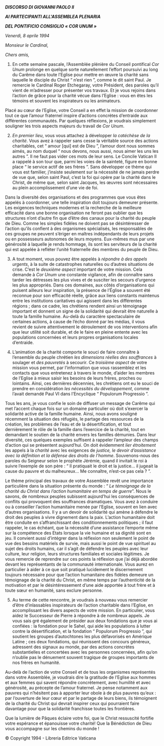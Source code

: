 ***DISCORSO DI GIOVANNI PAOLO II***

***AI PARTECIPANTI ALL'ASSEMBLEA PLENARIA***

***DEL PONTIFICIO CONSIGLIO « COR UNUM »***

*Venerdì, 8 aprile 1994*

*Monsieur le Cardinal,*

*Chers amis,*

1. En cette semaine pascale, l’Assemblée plénière du Conseil pontifical *Cor Unum* prolonge en quelque sorte naturellement l’effort poursuivi au long du Carême dans toute l’Eglise pour mettre en œuvre la charité sans laquelle le disciple du Christ “ n’est rien ”, comme le dit saint Paul. Je remercie le Cardinal Roger Etchegaray, votre Président, des paroles qu’il vient de m’adresser pour présenter vos travaux. Et je vous rejoins dans l’action de grâce pour la charité vécue dans l’Eglise : vous en êtes les témoins et souvent les inspirateurs ou les animateurs.

Placé au cœur de l’Eglise, votre Conseil a en effet la mission de coordonner tout ce que l’amour fraternel inspire d’actions concrètes d’entraide aux différentes communautés. Par quelques réflexions, je voudrais simplement souligner les trois aspects majeurs du travail de *Cor Unum*.

2. *En premier lieu*, vous vous attachez à développer *la catéchèse de la charité*. Vous avez à rappeler sans cesse la véritable source des actions charitables, cet “ amour [qui] est de Dieu ”, l’amour dont nous sommes aimés, au nom duquel “ nous devons, nous aussi, nous aimer les uns les autres ”. Il ne faut pas vider ces mots de leur sens. Le Concile Vatican II a rappelé à son tour que, parmi les voies de la sainteté, figure en bonne place “ le service actif de ses frères ”. Sans développer ce thème qui vous est familier, j’insiste seulement sur la nécessité de ne jamais perdre de vue que, selon saint Paul, c’est la foi qui opère par la charité dans le Christ, de même que, selon saint Jacques, les œuvres sont nécessaires au plein accomplissement d’une vie de foi.

Dans la diversité des organisations et des programmes que vous êtes appelés à coordonner, une telle inspiration doit toujours demeurer présente. Les exigences techniques modernes et la recherche de la meilleure efficacité dans une bonne organisation ne feront pas oublier que les structures n’ont d’autre fin que d’être des canaux pour la charité du peuple de Dieu. Comme les simples fidèles ne doivent pas se désintéresser de l’action qu’ils confient à des organismes spécialisés, les responsables de ces groupes ne peuvent s’ériger en maîtres indépendants de leurs projets ou en possesseurs autonomes de leurs moyens. Eux-mêmes mus par une générosité à laquelle je rends hommage, ils sont les serviteurs de la charité qui est appelée à refléter l’unité fraternelle des membres du peuple de Dieu.

3. A tout moment, vous pouvez être appelés à *répondre à des appels urgents*, à la suite de catastrophes naturelles ou d’autres situations de crise. C’est le *deuxième aspect* important de votre mission. Cela demande à *Cor Unum* une constante vigilance, afin de connaître sans tarder les détresses les plus vives et de susciter les secours d’urgence les plus appropriés. Dans ces domaines, aux côtés d’organisations qui puisent ailleurs leur inspiration, la présence de l’Église a souvent été reconnue pour son efficacité réelle, grâce aux liens constants maintenus entre les institutions caritatives qui agissent dans les différentes régions ; dans ce cadre, les chrétiens rendent ainsi un témoignage important et donnent un signe de la solidarité qui devrait être naturelle à toute la famille humaine. Au-delà du caractère spectaculaire de certaines actions, à cause de l’écho donné par les médias, il vous revient de suivre attentivement le déroulement de vos interventions afin que leur utilité soit durable, et de le faire en pleine entente avec les populations concernées et leurs propres organisations locales d’entraide.

4. L’animation de la charité comporte le souci de faire connaître à l’ensemble du peuple chrétien *les dimensions réelles des souffrances* à soulager et *des pauvretés* à secourir. Ce *troisième aspect* de votre mission vous permet, par l’information que vous rassemblez et les contacts que vous entretenez à travers le monde, d’aider les membres de l’Eglise à mieux saisir les besoins de leurs frères, proches ou lointains. Ainsi, ces dernières décennies, les chrétiens ont eu le souci de prendre en considération *les nécessités du développement*, comme l’avait demandé Paul VI dans l’Encyclique “ Populorum Progressio ”.

Tous les ans, je vous confie le soin de diffuser un message de Carême qui met l’accent chaque fois sur un domaine particulier où doit s’exercer la solidarité active de la famille humaine. Ainsi, nous avons souligné récemment la situation des réfugiés, le partage des ressources de la création, les problèmes de l’eau et de la désertification, et tout dernièrement le rôle de la famille dans l’exercice de la charité, tout en demandant le soutien de la charité envers les familles démunies. Dans leur diversité, ces quelques exemples suffisent à rappeler l’ampleur des champs d’action qui se présentent aujourd’hui. On doit évidemment *lier étroitement* les appels à la *charité* avec les exigences de *justice, le devoir d’assistance avec la définition et la défense des droits de l’homme*. Souvenons-nous des paroles du Seigneur selon le prophète Jérémie, quand il invitait le roi à suivre l’exemple de son père : “ Il pratiquait le droit et la justice... il jugeait la cause du pauvre et du malheureux... Me connaître, n’est-ce pas cela ? ”.

Le thème principal des travaux de votre Assemblée revêt une importance particulière dans la situation présente du monde : “ *Le témoignage de la charité du Christ dans l’action humanitaire en temps de guerre*”. Nous le savons, de nombreux peuples subissent aujourd’hui les conséquences de conflits qui provoquent des souffrances dramatiques. Vous avez à conduire ou à conseiller l’action humanitaire menée par l’Eglise, souvent en lien avec d’autres organisations. Il y a un devoir de solidarité qui amène à défendre le droit des peuples à vivre dignement dans la paix. L’action humanitaire doit être conduite en s’affranchissant des conditionnements politiques ; il faut rappeler, le cas échéant, que la nécessité d’une assistance l’emporte même sur la compétence des Etats lorsque la vie humaine et sa dignité sont en jeu. Il convient aussi d’intégrer dans la réflexion non seulement le point de vue des besoins matériels de survie, mais aussi le point de vue spirituel au sujet des droits humains, car il s’agit de défendre les peuples avec leur culture, leur religion, leurs structures familiales et sociales légitimes. Je vous remercie de reprendre sur ces points la réflexion que j’ai déjà abordée devant les représentants de la communauté internationale. Vous aurez en particulier à aider à ce que soit pratiqué lucidement le discernement toujours nécessaire pour que l’action humanitaire des fidèles demeure un témoignage de la charité du Christ, en même temps par l’authenticité de la motivation et par le désintéressement d’une aide apportée à tout frère et à toute sœur en humanité, sans exclure personne.

5. Au terme de cette rencontre, je voudrais à nouveau vous remercier d’être d’inlassables inspirateurs de l’action charitable dans l’Eglise, en accomplissant les divers aspects de votre mission. En particulier, vous aidez le Successeur de Pierre à répondre à de nombreux appels. Je vous sais gré également de présider aux deux fondations que je vous ai confiées : la fondation pour le Sahel, qui aide les populations à lutter contre la désertification, et la fondation “ Populorum Progressio ”, qui soutient les groupes d’autochtones les plus défavorisés en Amérique Latine ; ces deux fondations, qui réunissent des concours généreux, adressent des signaux au monde, par des actions concrètes substantielles et concertées avec les personnes concernées, afin qu’on n’oublie pas le dénuement souvent tragique de groupes importants de nos frères en humanité.

Au-delà de l’action de votre Conseil et de tous les organismes représentés dans votre Assemblée, je voudrais dire la gratitude de l’Eglise aux hommes et aux femmes qui savent répondre concrètement, avec humilité et avec générosité, au précepte de l’amour fraternel. Je pense notamment aux pauvres qui n’hésitent pas à apporter leur obole à de plus pauvres qu’eux : par l’ouverture de leur cœur et par le partage de leurs biens, ils témoignent de la charité du Christ qui devrait inspirer ceux qui pourraient faire davantage pour que la solidarité franchisse toutes les frontières.

Que la lumière de Pâques éclaire votre foi, que le Christ ressuscité fortifie votre espérance et épanouisse votre charité! Que la Bénédiction de Dieu vous accompagne sur les chemins du monde !

© Copyright 1994 - Libreria Editrice Vaticana